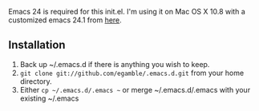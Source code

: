 Emacs 24 is required for this init.el. I'm using it on Mac OS X 10.8 with a customized emacs 24.1 from [here](https://github.com/xajler/emacs24-macosx-lion-fullscreen).

## Installation
1. Back up ~/.emacs.d if there is anything you wish to keep.
2. `git clone git://github.com/egamble/.emacs.d.git` from your home directory.
3. Either `cp ~/.emacs.d/.emacs ~` or merge ~/.emacs.d/.emacs with your existing ~/.emacs
